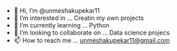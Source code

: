 - 👋 Hi, I’m @unmeshakupekar11
- 👀 I’m interested in ... Creatin my own projects
- 🌱 I’m currently learning ... Python
- 💞️ I’m looking to collaborate on ... Data science projecs
- 📫 How to reach me ... unmeshakupekar11@gmail.com

<!---
unmeshakupekar11/unmeshakupekar11 is a ✨ special ✨ repository because its `README.md` (this file) appears on your GitHub profile.
You can click the Preview link to take a look at your changes.
--->
